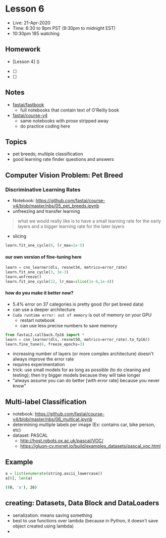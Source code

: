 # Lesson 6
- Live:  21-Apr-2020
- Time: 6:30 to 9pm PST  (9:30pm to midnight EST)
- 10:30pm 185 watching

## Homework
- [Lesson 4] ()
- [ ] 
- [ ] 

## Notes
- [fastai/fastbook](https://github.com/fastai/fastbook)
  - full notebooks that contain text of O'Reilly book
- [fastai/course-v4](https://github.com/fastai/course-v4) 
  - same notebooks with prose stripped away
  - do practice coding here
  
## Topics
- pet breeds; multiple classification
- good learning rate finder questions and answers

## Computer Vision Problem: Pet Breed

### Discriminative Learning Rates
- Notebook:  https://github.com/fastai/course-v4/blob/master/nbs/05_pet_breeds.ipynb
- unfreezing and transfer learning
>what we would
really like is to have a small learning
rate for the early layers and a bigger
learning rate for the later layers
- slicing
```python
learn.fit_one_cycle(6, lr_max=1e-5)
```
#### our own version of fine-tuning here
```python
learn = cnn_learner(dls, resnet34, metrics=error_rate)
learn.fit_one_cycle(3, 3e-3)
learn.unfreeze()
learn.fit_one_cycle(12, lr_max=slice(1e-6,1e-4))
```
#### how do you make it better now?
- 5.4% error on 37 categories is pretty good (for pet breed data)
- can use a deeper architecture
- `Cuda runtime error: out of memory` is out of memory on your GPU
  - restart notebook
  - can use less precise numbers to save memory
```python
from fastai2.callback.fp16 import *
learn = cnn_learner(dls, resnet50, metrics=error_rate).to_fp16()
learn.fine_tune(6, freeze_epochs=3)
```
- increasing number of layers (or more complex architecture) doesn't always improve the error rate
- requires experimentation
- trick:  use small models for as long as possible (to do cleaning and testing); then try bigger models because they will take longer
- "always assume you can do better [with error rate] because you never know"

## Multi-label Classification
- notebook:  https://github.com/fastai/course-v4/blob/master/nbs/06_multicat.ipynb
- determining multiple labels per image (Ex: contains car, bike person, etc)
- dataset:  PASCAL
  - http://host.robots.ox.ac.uk/pascal/VOC/
  - https://gluon-cv.mxnet.io/build/examples_datasets/pascal_voc.html


## Example
```python
a = list(enumerate(string.ascii_lowercase))
a[0], len(a)
```
```bash
((0, 'a'), 26)
```

## creating: **Datasets**, **Data Block** and **DataLoaders**
- serialization: means saving something
- best to use functions over lambda (because in Python, it doesn't save object created using lambda)
- 




